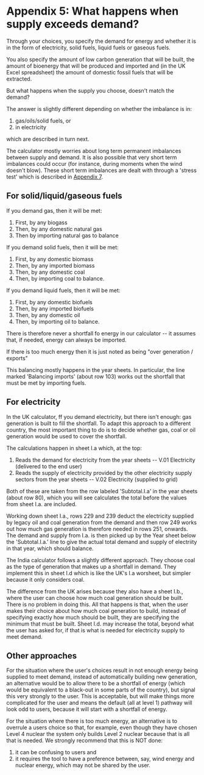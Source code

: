 # Appendix 5: What happens when supply exceeds demand?

Through your choices, you specify the demand for energy and whether it is in the form of electricity, solid fuels, liquid fuels or gaseous fuels.

You also specify the amount of low carbon generation that will be built, the amount of bioenergy that will be produced and imported and (in the UK Excel spreadsheet) the amount of domestic fossil fuels that will be extracted. 

But what happens when the supply you choose, doesn't match the demand?

The answer is slightly different depending on whether the imbalance is in:

1. gas/oils/solid fuels, or 
2. in electricity

which are described in turn next.

The calculator mostly worries about long term permanent imbalances between supply and demand. It is also possible that very short term imbalances could occur (for instance, during moments when the wind doesn't blow). These short term imbalances are dealt with through a 'stress test' which is described in [Appendix 7](#appendix-7-stress-test).

## For solid/liquid/gaseous fuels

If you demand gas, then it will be met:

1. First, by any biogass
2. Then, by any domestic natural gas
3. Then by importing natural gas to balance 

If you demand solid fuels, then it will be met:

1. First, by any domestic biomass
2. Then, by any imported biomass
3. Then, by any domestic coal
4. Then, by importing coal to balance.

If you demand liquid fuels, then it will be met:

1. First, by any domestic biofuels
2. Then, by any imported biofuels
3. Then, by any domestic oil
4. Then, by importing oil to balance.

There is therefore never a shortfall fo energy in our calculator -- it assumes that, if needed, energy can always be imported.

If there is too much energy then it is just noted as being "over generation / exports"

This balancing mostly happens in the year sheets. In particular, the line marked 'Balancing imports' (about row 103) works out the shortfall that must be met by importing fuels. 

## For electricity

In the UK calculator, ff you demand electricity, but there isn't enough: gas generation is built to fill the shortfall. To adapt this approach to a different country, the most important thing to do is to decide whether gas, coal or oil generation would be used to cover the shortfall. 

The calculations happen in sheet I.a which, at the top:

1. Reads the demand for electricity from the year sheets -- V.01 Electricity (delivered to the end user) 
2. Reads the supply of electricity provided by the other electricity supply sectors from the year sheets -- V.02 Electricity (supplied to grid)

Both of these are taken from the row labeled 'Subtotal.I.a' in the year sheets (about row 80), which you will see calculates the total before the values from sheet I.a. are included.

Working down sheet I.a., rows 229 and 239 deduct the electricity supplied by legacy oil and coal generation from the demand and then row 249 works out how much gas generation is therefore needed in rows 251, onwards. The demand and supply from I.a. is then picked up by the Year sheet below the 'Subtotal.I.a.' line to give the actual total demand and supply of electriity in that year, which should balance.

The India calculator follows a slightly different approach. They choose coal as the type of generation that makes up a shortfall in demand. They implement this in sheet I.d which is like the UK's I.a worsheet, but simpler because it only considers coal. 

The difference from the UK arises because they also have a sheet I.b., where the user can choose how much coal generation should be built. There is no problem in doing this. All that happens is that, when the user makes their choice about how much coal generation to build, instead of specifying exactly how much should be built, they are specifying the minimum that must be built. Sheet I.d. may increase the total, beyond what the user has asked for, if that is what is needed for electricity supply to meet demand.


## Other approaches

For the situation where the user's choices result in not enough energy being supplied to meet demand, instead of automatically building new generation, an alternative would be to allow there to be a shortfall of energy (which would be equivalent to a black-out in some parts of the country), but signal this very strongly to the user. This is acceptable, but will make things more complicated for the user and means the default (all at level 1) pathway will look odd to users, because it will start with a shortfall of energy.

For the situation where there is too much energy, an alternative is to overrule a users choice so that, for example, even though they have chosen Level 4 nuclear the system only builds Level 2 nuclear because that is all that is needed. We strongly recommend that this is NOT done: 

1. it can be confusing to users and 
2. it requires the tool to have a preference between, say, wind energy and nuclear energy, which may not be shared by the user.


